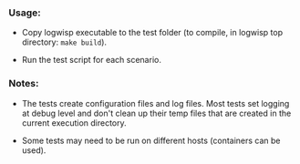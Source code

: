 ### Usage:

- Copy logwisp executable to the test folder (to compile, in logwisp top directory: `make build`).

- Run the test script for each scenario.

### Notes:

- The tests create configuration files and log files. Most tests set logging at debug level and don't clean up their temp files that are created in the current execution directory.

- Some tests may need to be run on different hosts (containers can be used).


